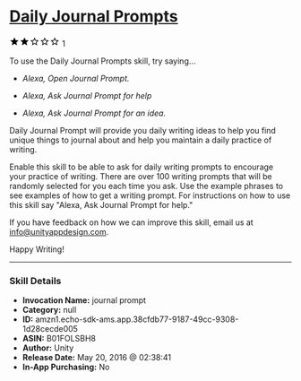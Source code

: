 # [Daily Journal Prompts](http://alexa.amazon.com/#skills/amzn1.echo-sdk-ams.app.38cfdb77-9187-49cc-9308-1d28cecde005)
![2 stars](../../images/ic_star_black_18dp_1x.png)![2 stars](../../images/ic_star_black_18dp_1x.png)![2 stars](../../images/ic_star_border_black_18dp_1x.png)![2 stars](../../images/ic_star_border_black_18dp_1x.png)![2 stars](../../images/ic_star_border_black_18dp_1x.png) 1

To use the Daily Journal Prompts skill, try saying...

* *Alexa, Open Journal Prompt.*

* *Alexa, Ask Journal Prompt for help*

* *Alexa, Ask Journal Prompt for an idea.*

Daily Journal Prompt will provide you daily writing ideas to help you find unique things to journal about and help you maintain a daily practice of writing. 

Enable this skill to be able to ask for daily writing prompts to encourage your practice of writing. There are over 100 writing prompts that will be randomly selected for you each time you ask. Use the example phrases to see examples of how to get a writing prompt. For instructions on how to use this skill say "Alexa, Ask Journal Prompt for help."

If you have feedback on how we can improve this skill, email us at info@unityappdesign.com.

Happy Writing!

***

### Skill Details

* **Invocation Name:** journal prompt
* **Category:** null
* **ID:** amzn1.echo-sdk-ams.app.38cfdb77-9187-49cc-9308-1d28cecde005
* **ASIN:** B01FOLSBH8
* **Author:** Unity
* **Release Date:** May 20, 2016 @ 02:38:41
* **In-App Purchasing:** No
